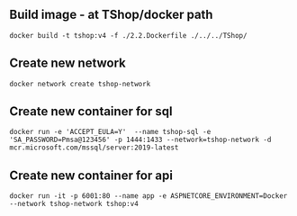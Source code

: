 ## Build image - at TShop/docker path
    docker build -t tshop:v4 -f ./2.2.Dockerfile ./../../TShop/ 
## Create new network
    docker network create tshop-network
## Create new container for sql
    docker run -e 'ACCEPT_EULA=Y'  --name tshop-sql -e 'SA_PASSWORD=Pmsa@123456' -p 1444:1433 --network=tshop-network -d mcr.microsoft.com/mssql/server:2019-latest
## Create new container for api
    docker run -it -p 6001:80 --name app -e ASPNETCORE_ENVIRONMENT=Docker --network tshop-network tshop:v4